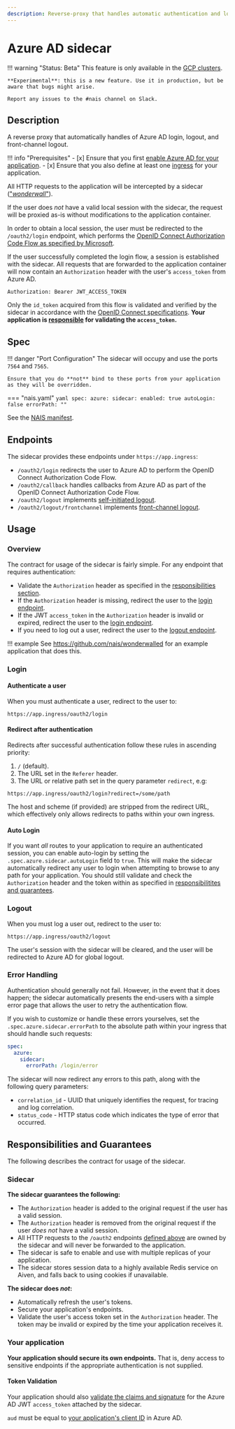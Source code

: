 ```yaml
---
description: Reverse-proxy that handles automatic authentication and login/logout flows for Azure AD.
---
```


# Azure AD sidecar

!!! warning "Status: Beta"
    This feature is only available in the [GCP clusters](../../../clusters/gcp.md).

    **Experimental**: this is a new feature. Use it in production, but be aware that bugs might arise.

    Report any issues to the #nais channel on Slack.

## Description

A reverse proxy that automatically handles of Azure AD login, logout, and front-channel logout.

!!! info "Prerequisites"
    - [x] Ensure that you first [enable Azure AD for your application](README.md).
    - [x] Ensure that you also define at least one [ingress](../../../nais-application/application.md#ingresses) for your application.

All HTTP requests to the application will be intercepted by a sidecar (["_wonderwall_"](https://github.com/nais/wonderwall)).

If the user does _not_ have a valid local session with the sidecar, the request will be proxied as-is without 
modifications to the application container.

In order to obtain a local session, the user must be redirected to the `/oauth2/login` endpoint, which performs the
[OpenID Connect Authorization Code Flow as specified by Microsoft](https://docs.microsoft.com/en-us/azure/active-directory/develop/v2-oauth2-auth-code-flow).

If the user successfully completed the login flow, a session is established with the sidecar. All requests that are 
forwarded to the application container will now contain an `Authorization` header with the user's `access_token` from Azure AD.

```
Authorization: Bearer JWT_ACCESS_TOKEN
```

Only the `id_token` acquired from this flow is validated and verified by the sidecar in accordance with the
[OpenID Connect specifications](https://openid.net/specs/openid-connect-core-1_0.html#IDTokenValidation). 
**Your application is [responsible](#responsibilities-and-guarantees) for validating the `access_token`.**

## Spec

!!! danger "Port Configuration"
    The sidecar will occupy and use the ports `7564` and `7565`.

    Ensure that you do **not** bind to these ports from your application as they will be overridden.

=== "nais.yaml"
    ```yaml
    spec:
      azure:
        sidecar:
          enabled: true
          autoLogin: false
          errorPath: ""
    ```

See the [NAIS manifest](../../../nais-application/application.md#azuresidecar).

## Endpoints

The sidecar provides these endpoints under `https://app.ingress`:

* `/oauth2/login` redirects the user to Azure AD to perform the OpenID Connect Authorization Code Flow.
* `/oauth2/callback` handles callbacks from Azure AD as part of the OpenID Connect Authorization Code Flow.
* `/oauth2/logout` implements [self-initiated logout](https://openid.net/specs/openid-connect-rpinitiated-1_0.html).
* `/oauth2/logout/frontchannel` implements [front-channel logout](https://openid.net/specs/openid-connect-frontchannel-1_0.html).

## Usage

### Overview

The contract for usage of the sidecar is fairly simple. For any endpoint that requires authentication:

- Validate the `Authorization` header as specified in the [responsibilities section](#your-application).
- If the `Authorization` header is missing, redirect the user to the [login endpoint](#authenticate-a-user).
- If the JWT `access_token` in the `Authorization` header is invalid or expired, redirect the user to the [login endpoint](#authenticate-a-user).
- If you need to log out a user, redirect the user to the [logout endpoint](#logout).

!!! example
    See <https://github.com/nais/wonderwalled> for an example application that does this.

### Login

#### Authenticate a user

When you must authenticate a user, redirect to the user to:

```
https://app.ingress/oauth2/login
```

#### Redirect after authentication

Redirects after successful authentication follow these rules in ascending priority:

1. `/` (default).
2. The URL set in the `Referer` header.
3. The URL or relative path set in the query parameter `redirect`, e.g:
   
```
https://app.ingress/oauth2/login?redirect=/some/path
```

The host and scheme (if provided) are stripped from the redirect URL, which effectively only allows 
redirects to paths within your own ingress.

#### Auto Login

If you want _all_ routes to your application to require an authenticated session, you can enable auto-login
by setting the `.spec.azure.sidecar.autoLogin` field to `true`.
This will make the sidecar automatically redirect
any user to login when attempting to browse to any path for your application. You should still validate and check the
`Authorization` header and the token within as specified in [responsibilitites and guarantees](#responsibilities-and-guarantees).

### Logout

When you must log a user out, redirect to the user to:

```
https://app.ingress/oauth2/logout
```

The user's session with the sidecar will be cleared, and the user will be redirected to Azure AD for global logout.

### Error Handling

Authentication should generally not fail. However, in the event that it does happen; the sidecar automatically presents 
the end-users with a simple error page that allows the user to retry the authentication flow.

If you wish to customize or handle these errors yourselves, set the `.spec.azure.sidecar.errorPath` to the absolute path
within your ingress that should handle such requests:

```yaml
spec:
  azure:
    sidecar:
      errorPath: /login/error
```

The sidecar will now redirect any errors to this path, along with the following query parameters:

- `correlation_id` - UUID that uniquely identifies the request, for tracing and log correlation.
- `status_code` - HTTP status code which indicates the type of error that occurred.

## Responsibilities and Guarantees

The following describes the contract for usage of the sidecar.

### Sidecar

**The sidecar guarantees the following:**

* The `Authorization` header is added to the original request if the user has a valid session.
* The `Authorization` header is removed from the original request if the user _does not_ have a valid session.
* All HTTP requests to the `/oauth2` endpoints [defined above](#endpoints) are owned by the sidecar and will never be forwarded to the application.
* The sidecar is safe to enable and use with multiple replicas of your application.
* The sidecar stores session data to a highly available Redis service on Aiven, and falls back to using cookies if unavailable.

**The sidecar does _not_:**

* Automatically refresh the user's tokens. 
* Secure your application's endpoints.
* Validate the user's access token set in the `Authorization` header. The token may be invalid or expired by the time your application receives it.

### Your application

**Your application should secure its own endpoints.** That is, deny access to sensitive endpoints if the appropriate authentication is not supplied. 

#### Token Validation

Your application should also [validate the claims and signature](../concepts/tokens.md#token-validation) for the Azure AD JWT `access_token` attached by the sidecar.

`aud` must be equal to [your application's client ID](usage.md#azure_app_client_id) in Azure AD.
